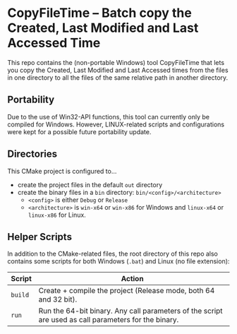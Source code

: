 # CopyFileTime – Batch copy the Created, Last Modified and Last Accessed Time

This repo contains the (non-portable Windows) tool CopyFileTime that
lets you copy the Created, Last Modified and Last Accessed times from
the files in one directory to all the files of the same relative path in
another directory.

## Portability

Due to the use of Win32-API functions, this tool can currently only be
compiled for Windows. However, LINUX-related scripts and configurations
were kept for a possible future portability update.


## Directories

This CMake project is configured to...

- create the project files in the default `out` directory
- create the binary files in a `bin` directory: `bin/<config>/<architecture>`
  - `<config>` is either `Debug` or `Release`
  - `<architecture>` is `win-x64` or `win-x86` for Windows and `linux-x64` or `linux-x86` for Linux.


## Helper Scripts

In addition to the CMake-related files, the root directory of this repo
also contains some scripts for both Windows (`.bat`) and Linux (no file
extension):

| Script  | Action |
|---------|--------|
| `build` | Create + compile the project (Release mode, both 64 and 32 bit). |
| `run`   | Run the 64-bit binary. Any call parameters of the script are used as call parameters for the binary. |
